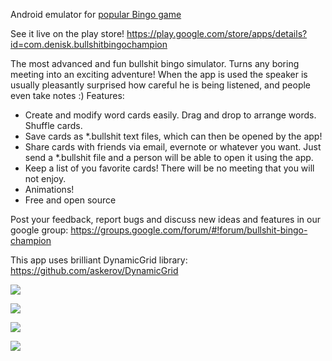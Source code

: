 Android emulator for [popular Bingo game](http://en.wikipedia.org/wiki/Buzzword_bingo)

See it live on the play store!
https://play.google.com/store/apps/details?id=com.denisk.bullshitbingochampion

The most advanced and fun bullshit bingo simulator. Turns any boring meeting into an exciting adventure! When the app is used the speaker is usually pleasantly surprised how careful he is being listened, and people even take notes :)
Features:
* Create and modify word cards easily. Drag and drop to arrange words. Shuffle cards.
* Save cards as *.bullshit text files, which can then be opened by the app!
* Share cards with friends via email, evernote or whatever you want. Just send a *.bullshit file and a person will be able to open it using the app.
* Keep a list of you favorite cards! There will be no meeting that you will not enjoy.
* Animations!
* Free and open source

Post your feedback, report bugs and discuss new ideas and features in our google group:
https://groups.google.com/forum/#!forum/bullshit-bingo-champion

This app uses brilliant DynamicGrid library:
https://github.com/askerov/DynamicGrid

![](https://lh3.ggpht.com/srBKocYD4KO9CnGjiEKq_IOooR626vH-9T33YHRKStZbXi0MJwCgZYirNx5Ovb0OHro=h900-rw)

![](https://lh4.ggpht.com/bDT2_MEZq1Uyt3VF17ds6rqtuguWVCXK0lqF9nfsoxmU9kP-w0BzYk7feQAYRwlwKA=h900-rw)

![](https://lh4.ggpht.com/rv917VQ5bZgO6wtV_GZl8RiS2rz8wVSQL7st5d0uBZL5RD6pJkt13ugoPtI9DpzzLg=h900-rw)

![](https://lh4.ggpht.com/62Re3aCjpbM1vj9zcv8jTjCBBeFygg0g2GZ7cqrEZoSqyF6GE6KonKoCsiVGV1kd7Q=h900-rw)
